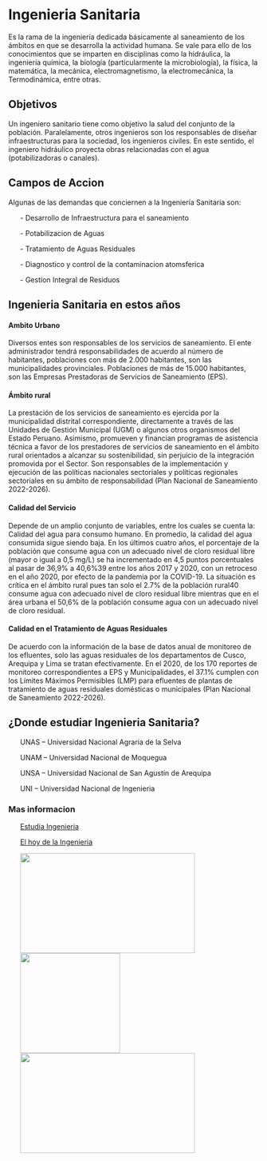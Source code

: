 

<h1>Ingenieria Sanitaria</h1>

<p>Es la rama de la ingeniería dedicada básicamente al saneamiento de los ámbitos en que se desarrolla la actividad humana. Se vale para ello de los conocimientos que se imparten en disciplinas como la hidráulica, la ingeniería química, la biología (particularmente la microbiología), la física, la matemática, la mecánica, electromagnetismo, la electromecánica, la Termodinámica, entre otras. </p>

<h2>Objetivos</h2>

<p>Un ingeniero sanitario tiene como objetivo la salud del conjunto de la población. Paralelamente, otros ingenieros son los responsables de diseñar infraestructuras para la sociedad, los ingenieros civiles. En este sentido, el ingeniero hidráulico proyecta obras relacionadas con el agua (potabilizadoras o canales).</p>

<h2>Campos de Accion</h2>
<p>Algunas de las demandas que conciernen a la Ingeniería Sanitaria son:</p>
<ol>- Desarrollo de Infraestructura para el saneamiento</ol>
<ol>- Potabilizacion de Aguas</ol>
<ol>- Tratamiento de Aguas Residuales</ol>
<ol>- Diagnostico y control de la contaminacion atomsferica</ol>
<ol>- Gestion Integral de Residuos</ol>

<h2>Ingenieria Sanitaria en estos años</h2>
<h4>Ambito Urbano</h4>
<p>Diversos entes son responsables de los servicios de saneamiento. El ente administrador tendrá
responsabilidades de acuerdo al número de habitantes, poblaciones con más de 2.000 habitantes, son las municipalidades
provinciales. Poblaciones de más de 15.000 habitantes, son las Empresas Prestadoras de Servicios de Saneamiento (EPS).</p>
<h4>Ámbito rural</h4>
<p>La prestación de los servicios de saneamiento es ejercida por la municipalidad distrital correspondiente,
directamente a través de las Unidades de Gestión Municipal (UGM) o algunos otros organismos del Estado Peruano.
Asimismo, promueven y financian programas de asistencia técnica a favor de los prestadores de servicios de saneamiento
en el ámbito rural orientados a alcanzar su sostenibilidad, sin perjuicio de la integración promovida por el Sector. Son
responsables de la implementación y ejecución de las políticas nacionales sectoriales y políticas regionales sectoriales en
su ámbito de responsabilidad (Plan Nacional de Saneamiento 2022-2026).</p>
<h4>Calidad del Servicio</h4>
<p>Depende de un amplio conjunto de variables, entre los cuales se cuenta la: Calidad del agua
para consumo humano. En promedio, la calidad del agua consumida sigue siendo baja. En los últimos cuatro años, el
porcentaje de la población que consume agua con un adecuado nivel de cloro residual libre (mayor o igual a 0,5 mg/L) se
ha incrementado en 4,5 puntos porcentuales al pasar de 36,9% a 40,6%39 entre los años 2017 y 2020, con un retroceso
en el año 2020, por efecto de la pandemia por la COVID-19. La situación es crítica en el ámbito rural pues tan solo el
2.7% de la población rural40 consume agua con adecuado nivel de cloro residual libre mientras que en el área urbana el
50,6% de la población consume agua con un adecuado nivel de cloro residual. </p>
<h4>Calidad en el Tratamiento de Aguas Residuales</h4>
<p>De acuerdo con la información de la base de datos anual de
monitoreo de los efluentes, solo las aguas residuales de los departamentos de Cusco, Arequipa y Lima se tratan
efectivamente. En el 2020, de los 170 reportes de monitoreo correspondientes a EPS y Municipalidades, el 37.1% cumplen
con los Límites Máximos Permisibles (LMP) para efluentes de plantas de tratamiento de aguas residuales domésticas o
municipales (Plan Nacional de Saneamiento 2022-2026).</p>
<h2>¿Donde estudiar Ingenieria Sanitaria?</h2>
<ol>UNAS – Universidad Nacional Agraria de la Selva</ol>
<ol>UNAM – Universidad Nacional de Moquegua</ol>
<ol>UNSA – Universidad Nacional de San Agustín de Arequipa</ol>
<ol>UNI – Universidad Nacional de Ingenieria</ol>
<h3>Mas informacion</h3>
<ul>
<a href= "https://estudiaperu.pe/carrera-pregrado/ingenieria-sanitaria/"> Estudia Ingenieria </a>
</ul>
<ul>
<a href= "https://www.scielo.cl/scielo.php?script=sci_arttext&pid=S0717-71942021000100185">El hoy de la Ingenieria</a>
</ul>
<ol>
<img src="https://estudiaperu.pe/wp-content/uploads/2019/10/Estudiar-Ingenier%C3%ADa-Sanitaria-300x201.jpg" width="350" height="200">
<img src="https://upload.wikimedia.org/wikipedia/commons/f/f7/Uni-logo_transparente_granate.png" width="200" height="200">
<img src="https://acreditacion.uni.edu.pe/wp-content/uploads/2024/01/S3-1-1536x864.jpg" width="350" height="200">
</ol>
</body>
</html>
